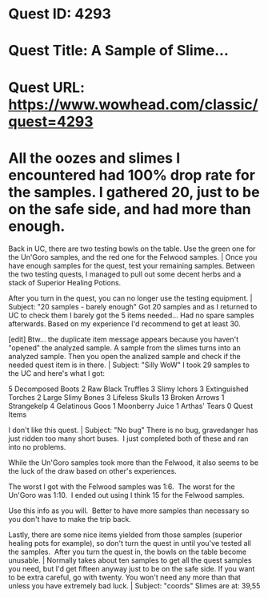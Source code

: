 # Quest ID: 4293
# Quest Title: A Sample of Slime...
# Quest URL: https://www.wowhead.com/classic/quest=4293
# All the oozes and slimes I encountered had 100% drop rate for the samples. I gathered 20, just to be on the safe side, and had more than enough.

Back in UC, there are two testing bowls on the table. Use the green one for the Un'Goro samples, and the red one for the Felwood samples. | Once you have enough samples for the quest, test your remaining samples. Between the two testing quests, I managed to pull out some decent herbs and a stack of Superior Healing Potions.

After you turn in the quest, you can no longer use the testing equipment. | Subject: "20 samples - barely enough"
Got 20 samples and as I returned to UC to check them I barely got the 5 items needed... Had no spare samples afterwards.
Based on my experience I'd recommend to get at least 30.

[edit]
Btw... the duplicate item message appears because you haven't "opened" the analyzed sample. A sample from the slimes turns into an analyzed sample. Then you open the analized sample and check if the needed quest item is in there. | Subject: "Silly WoW"
I took 29 samples to the UC and here's what I got:

5 Decomposed Boots
2 Raw Black Truffles
3 Slimy Ichors
3 Extinguished Torches
2 Large Slimy Bones
3 Lifeless Skulls
13 Broken Arrows
1 Strangekelp
4 Gelatinous Goos
1 Moonberry Juice
1 Arthas' Tears
0 Quest Items

I don't like this quest. | Subject: "No bug"
There is no bug, gravedanger has just ridden too many short buses.  I just completed both of these and ran into no problems.

While the Un'Goro samples took more than the Felwood, it also seems to be the luck of the draw based on other's experiences.

The worst I got with the Felwood samples was 1:6.  The worst for the Un'Goro was 1:10.  I ended out using I think 15 for the Felwood samples.

Use this info as you will.  Better to have more samples than necessary so you don't have to make the trip back.

Lastly, there are some nice items yielded from those samples (superior healing pots for example), so don't turn the quest in until you've tested all the samples.  After you turn the quest in, the bowls on the table become unusable. | Normally takes about ten samples to get all the quest samples you need, but I'd get fifteen anyway just to be on the safe side. If you want to be extra careful, go with twenty. You won't need any more than that unless you have extremely bad luck. | Subject: "coords"
Slimes are at: 39,55